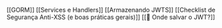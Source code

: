 [[GORM]]
[[Services e Handlers]]
[[Armazenando JWTS]]
[[Checklist de Segurança Anti-XSS (e boas práticas gerais)]]
[[🔐 Onde salvar o JWT?]]
